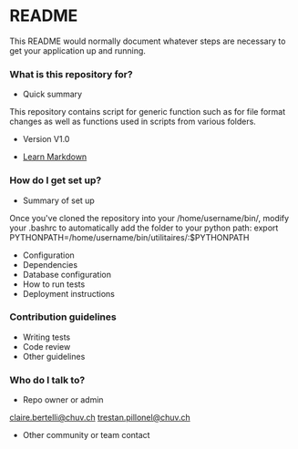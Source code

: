 # README #

This README would normally document whatever steps are necessary to get your application up and running.

### What is this repository for? ###

* Quick summary

This repository contains script for generic function such as for file format changes as well as functions used in scripts from various folders.

* Version
V1.0

* [Learn Markdown](https://bitbucket.org/tutorials/markdowndemo)

### How do I get set up? ###

* Summary of set up

Once you've cloned the repository into your /home/username/bin/, modify your .bashrc to automatically add the folder to your python path: 
export PYTHONPATH=/home/username/bin/utilitaires/:$PYTHONPATH

* Configuration
* Dependencies
* Database configuration
* How to run tests
* Deployment instructions

### Contribution guidelines ###

* Writing tests
* Code review
* Other guidelines

### Who do I talk to? ###

* Repo owner or admin

claire.bertelli@chuv.ch
trestan.pillonel@chuv.ch

* Other community or team contact